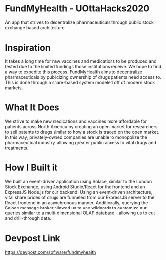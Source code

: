 # FundMyHealth - UOttaHacks2020
An app that strives to decentralize pharmaceuticals through public stock exchange based architecture

# Inspiration
It takes a long time for new vaccines and medications to be produced and tested due to the limited fundings those institutions receive. We hope to find a way to expedite this process. FundMyHealth aims to decentralize pharmaceuticals by publicizing ownership of drugs patients need access to. This is done through a share-based system modeled off of modern stock markets.

# What It Does
We strive to make new medications and vaccines more affordable for patients across North America by creating an open market for researchers to sell patents to drugs similar to how a stock is traded on the open market. In this way, privately-owned companies are unable to monopolize the pharmaceutical industry, allowing greater public access to vital drugs and treatments.

# How I Built it
We built an event-driven application using Solace, similar to the London Stock Exchange, using Android Studio/React for the frontend and an ExpressJS Node.js for our backend. Using an event-driven architecture, vital share prices of drugs are funneled from our ExpressJS server to the React frontend in an asynchronous manner. Additionally, querying the Solace message broker allowed us to use wildcards to customize our queries similar to a multi-dimensional OLAP database - allowing us to cut and drill-through data.

# Devpost Link
https://devpost.com/software/fundmyhealth
